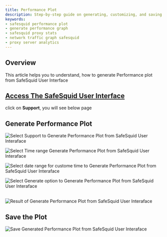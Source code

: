 ```yaml
---
title: Performance Plot
description: Step-by-step guide on generating, customizing, and saving performance plots directly from the SafeSquid proxy server interface.
keywords:
- safesquid performance plot
- generate performance graph
- safesquid proxy stats
- network traffic graph safesquid
- proxy server analytics
---
```


## Overview

This article helps you to understand, how to generate Performance plot from SafeSquid User Interface

## [Access The SafeSquid User Interface](/docs/08-SafeSquid%20Interface/Accessing%20the%20SafeSquid%20Interface.md)

click on **Support**, you will see below page

## Generate Performance Plot

![Select Support to Generate Performance Plot from SafeSquid User Interaface](/img/How_To/Generate_Performance_Plot_From_SafeSquid_User_Interface/image1.webp)

![Select Time range Generate Performance Plot from SafeSquid User Interaface](/img/How_To/Generate_Performance_Plot_From_SafeSquid_User_Interface/image2.webp)

![Select date range for custome time to Generate Performance Plot from SafeSquid User Interaface](/img/How_To/Generate_Performance_Plot_From_SafeSquid_User_Interface/image3.webp)

![Select Generate option to Generate Performance Plot from SafeSquid User Interaface](/img/How_To/Generate_Performance_Plot_From_SafeSquid_User_Interface/image4.webp) 

![Result of Generate Performance Plot from SafeSquid User Interaface](/img/How_To/Generate_Performance_Plot_From_SafeSquid_User_Interface/image5.webp)

## Save the Plot

![Save Generated Performance Plot from SafeSquid User Interaface](/img/How_To/Generate_Performance_Plot_From_SafeSquid_User_Interface/image6.webp)
